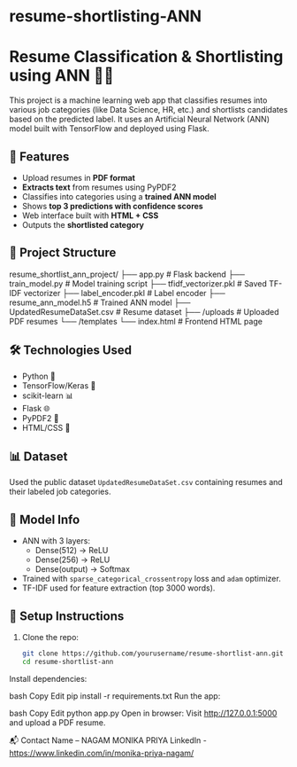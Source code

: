 # resume-shortlisting-ANN
# Resume Classification & Shortlisting using ANN 🧠📄

This project is a machine learning web app that classifies resumes into various job categories (like Data Science, HR, etc.) and shortlists candidates based on the predicted label. It uses an Artificial Neural Network (ANN) model built with TensorFlow and deployed using Flask.

## 🚀 Features

- Upload resumes in **PDF format**
- **Extracts text** from resumes using PyPDF2
- Classifies into categories using a **trained ANN model**
- Shows **top 3 predictions with confidence scores**
- Web interface built with **HTML + CSS**
- Outputs the **shortlisted category**

## 📂 Project Structure

resume_shortlist_ann_project/
├── app.py # Flask backend
├── train_model.py # Model training script
├── tfidf_vectorizer.pkl # Saved TF-IDF vectorizer
├── label_encoder.pkl # Label encoder
├── resume_ann_model.h5 # Trained ANN model
├── UpdatedResumeDataSet.csv # Resume dataset
├── /uploads # Uploaded PDF resumes
└── /templates
└── index.html # Frontend HTML page


## 🛠️ Technologies Used

- Python 🐍
- TensorFlow/Keras 🤖
- scikit-learn 📊
- Flask 🌐
- PyPDF2 📄
- HTML/CSS 🎨

## 📊 Dataset

Used the public dataset `UpdatedResumeDataSet.csv` containing resumes and their labeled job categories.

## 🧠 Model Info

- ANN with 3 layers:
  - Dense(512) → ReLU
  - Dense(256) → ReLU
  - Dense(output) → Softmax
- Trained with `sparse_categorical_crossentropy` loss and `adam` optimizer.
- TF-IDF used for feature extraction (top 3000 words).

## 🔧 Setup Instructions

1. Clone the repo:
   ```bash
   git clone https://github.com/yourusername/resume-shortlist-ann.git
   cd resume-shortlist-ann
Install dependencies:

bash
Copy
Edit
pip install -r requirements.txt
Run the app:

bash
Copy
Edit
python app.py
Open in browser:
Visit http://127.0.0.1:5000 and upload a PDF resume.

📬 Contact
Name – NAGAM MONIKA PRIYA
LinkedIn - https://www.linkedin.com/in/monika-priya-nagam/

